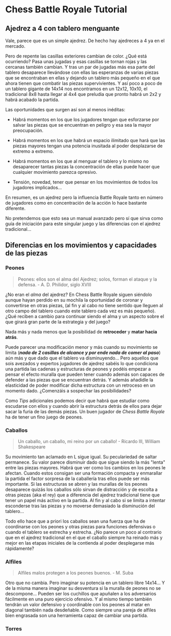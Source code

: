 # Chess Battle Royale Tutorial

## Ajedrez a 4 con tablero menguante

Vale, parece que es un simple ajedrez. De hecho hay ajedreces a 4 ya en el mercado. 

Pero de repente las casillas exteriores cambian de color. ¿Qué está ocurriendo?
Pasa unas jugadas y esas casillas se tornan rojas y las cercanas también cambian. Y tras un par de jugadas más esa parte del tablero desaparece llevándose con ellas las esperanzas de varias piezas que se encontraban en ellas y dejando un tablero más pequeño en el que ahora tienen que combatir las piezas supervivientes. Y así poco a poco de un tablero gigante de 14x14 nos encontramos en un 12x12, 10x10, el tradicional 8x8 hasta llegar al 4x4 que preludia que pronto habrá un 2x2 y habrá acabado la partida.

Las oportunidades que surgen así son al menos inéditas:

* Habrá momentos en los que los jugadores tengan que esforzarse por salvar las piezas que se encuentran en peligro y esa sea la mayor preocupación. 

* Habrá momentos en los que habrá un espacio ilimitado que hará que las piezas mayores tengan una potencia inusitada al poder desplazarse de extremo a extremo.

* Habrá momentos en los que al menguar el tablero y lo mismo no desaparecer tantas piezas la concentración de ellas puede hacer que cualquier movimiento parezca opresivo.

* Tensión, novedad, tener que pensar en los movimientos de todos los jugadores implicados...

En resumen, es un ajedrez pero la influencia Battle Royale tanto en número de jugadores como en concentración de la acción lo hace bastante diferente.

No pretendemos que esto sea un manual avanzado pero sí que sirva como guía de iniciación para este singular juego y las diferencias con el ajedrez tradicional...

## Diferencias en los movimientos y capacidades de las piezas

### Peones

> Peones: ellos son el alma del Ajedrez; solos, forman el ataque y la defensa. - A. D. Philidor, siglo XVIII

¿No eran el *alma* del ajedrez? En Chess Battle Royale siguen siéndolo aunque hayan perdido en su mochila la oportunidad de coronar y convertirse en otras piezas, (al fin y al cabo no tiene sentido que lleguen al otro campo del tablero cuando este tablero cada vez es más pequeño). ¿Qué reciben a cambio para continuar siendo el alma y un aspecto sobre el que girará gran parte de la estrategia y del juego?

Nada más y nada menos que la posibilidad de **retroceder** y **matar hacia atrás**.

Puede parecer una modificación menor y más cuando su movimiento se limita (***nada de 2 casillas de alcance y por ende nada de comer al paso***) aún más y que dado que el tablero va disminuyendo... Pero aquellos que sois avezados y expertos jugadores de ajedrez sabéis lo que condiciona una partida las cadenas y estructuras de peones y podéis empezar a pensar el efecto muralla que pueden tener cuando además son capaces de defender a las piezas que se encuentran detrás. Y además añadidle la elasticidad de poder modificar dicha estructura con un retroceso en un momento dado. ¿Comenzáis a sospechar las posibilidades?

Como *Tips* adicionales podemos decir que habrá que estudiar como escudarse con ellos y cuando abrir la estructura detrás de ellos para dejar sacar la furia de las demás piezas. Un buen jugador de *Chess Battle Royale* ha de tener un fino juego de peones.

### Caballos

> Un caballo, un caballo, mi reino por un caballo! - Ricardo III, William Shakespeare

Su movimiento tan aclamado en L sigue igual. Su peculariedad de saltar permanece. Su valor parece disminuir dado que sigue siendo la más "lenta" entre las piezas mayores. Habrá que ver como los cambios en los peones le afectan. Cuando estos consigan ser una formación compacta y enmarallar la partida el factor sorpresa de la caballería tras ellos puede ser más importante. Si las estructuras se abren y las murallas de los peones desaparece quizás los caballos sólo sirvan de distracción y de escolta a otras piezas (aka el rey) que a diferencia del ajedrez tradicional tiene que tener un papel más activo en la partida. Al fin y al cabo si se limita a intentar esconderse tras las piezas y no moverse demasiado la disminución del tablero...

Todo ello hace que a priori los caballos sean una fuerza que ha de coordinarse con los peones y otras piezas para funciones defensivas o cuando el tablero se estrecha y estrecha. ¿No parece un poco al contrario que en el ajedrez tradicional en el que el caballo siempre ha reinado más y mejor en las etapas iniciales de la contienda al poder desplegarse más rápidamente?

### Alfiles

> Alfiles malos protegen a los peones buenos. - M. Suba

Otro que no cambia. Pero imaginar su potencia en un tablero libre 14x14... Y de la misma manera imaginar su desventura si la muralla de peones no se descompone... Pueden ser los cuchillos que apuñalen a los adversarios fácilmente en una puro ejercicio ofensivo. Y al mismo tiempo también tendrán un valor defensivo y coordinable con los peones al matar en diagonal también nada desdeñable. Como siempre una pareja de alfiles bien engrasada son una herramienta capaz de cambiar una partida.

### Torres
